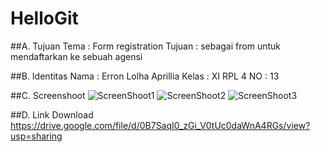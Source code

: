 # HelloGit

##A. Tujuan
Tema : Form registration
Tujuan : sebagai from untuk mendaftarkan ke sebuah agensi

##B. Identitas
Nama : Erron Lolha Aprillia
Kelas : XI RPL 4
NO  : 13

##C. Screenshoot
![ScreenShoot1](https://s10.postimg.org/i1vcj69qx/Screenshot_2016_09_12_07_17_49.png)
![ScreenShoot2](https://s12.postimg.org/yt42weywt/Screenshot_2016_09_12_07_17_57.png)
![ScreenShoot3](https://s22.postimg.org/u2lw4oi3l/Screenshot_2016_09_12_07_21_00.png)

##D. Link Download
https://drive.google.com/file/d/0B7SaqI0_zGi_V0tUc0daWnA4RGs/view?usp=sharing
